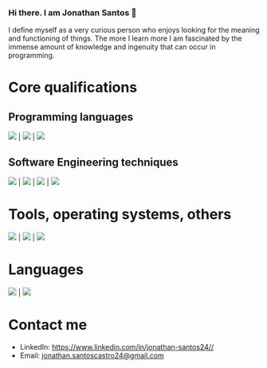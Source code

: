 ### Hi there. I am Jonathan Santos 👋

I define myself as a very curious person who enjoys looking for the meaning and functioning of things. The more I learn more I am fascinated by the immense amount of knowledge and ingenuity that can occur in programming. 

# Core qualifications
## Programming languages
<img src="https://img.shields.io/badge/-Golang-blueviolet"> | <img src="https://img.shields.io/badge/-C%2B%2B-blueviolet"> | <img src="https://img.shields.io/badge/-JavaScript-blueviolet">

## Software Engineering techniques
<img src="https://img.shields.io/badge/-SOLID%20Principles-blue"> | <img src="https://img.shields.io/badge/-Concurrent%20Programming-blue"> | <img src="https://img.shields.io/badge/-Design%20Patterns-blue"> | <img src="https://img.shields.io/badge/-Data%20Structures%20&%20Algorithms-blue">

# Tools, operating systems, others
<img src="https://img.shields.io/badge/-Linux%20(mainly Ubuntu)-orange"> | <img src="https://img.shields.io/badge/-Windows-blue"> | <img src="https://img.shields.io/badge/-Bash-green">

# Languages
<img src="https://img.shields.io/badge/-English-blueviolet"> | <img src="https://img.shields.io/badge/-Spanish-blueviolet">

# Contact me  
<ul>
  <li>
    LinkedIn: <a href="https://www.linkedin.com/in/jonathan-santos24//">https://www.linkedin.com/in/jonathan-santos24//</a>
  </li> 
  <li>
    Email: <a href="mailto:jonathan.santoscastro24@gmail.com">jonathan.santoscastro24@gmail.com</a>
  </li> 
</ul> 
